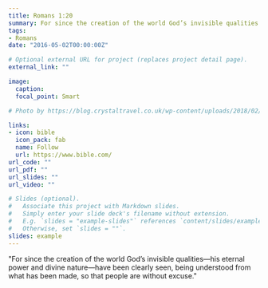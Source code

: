 ```yaml
---
title: Romans 1:20
summary: For since the creation of the world God’s invisible qualities...
tags:
- Romans
date: "2016-05-02T00:00:00Z"

# Optional external URL for project (replaces project detail page).
external_link: ""

image:
  caption: 
  focal_point: Smart

# Photo by https://blog.crystaltravel.co.uk/wp-content/uploads/2018/02/KAWASAN-FALLS.jpg

links:
- icon: bible
  icon_pack: fab
  name: Follow
  url: https://www.bible.com/
url_code: ""
url_pdf: ""
url_slides: ""
url_video: ""

# Slides (optional).
#   Associate this project with Markdown slides.
#   Simply enter your slide deck's filename without extension.
#   E.g. `slides = "example-slides"` references `content/slides/example-slides.md`.
#   Otherwise, set `slides = ""`.
slides: example
---
```


"For since the creation of the world God’s invisible qualities—his eternal power and divine nature—have been clearly seen, being understood from what has been made, so that people are without excuse."
